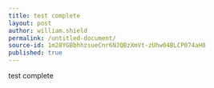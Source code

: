 ```yaml
---
title: test complete
layout: post
author: william.shield
permalink: /untitled-document/
source-id: 1m28YGBbhhzsueCnr6NJQBzXmVt-zUhw04BLCP074aH0
published: true
---
```

test complete 

